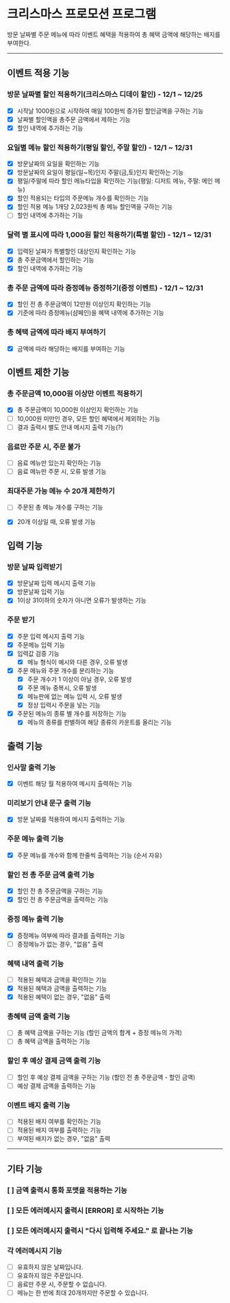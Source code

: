 # 크리스마스 프로모션 프로그램
방문 날짜별 주문 메뉴에 따라 이벤트 혜택을 적용하여 총 혜택 금액에 해당하는 배지를 부여한다.

---

## 이벤트 적용 기능

### 방문 날짜별 할인 적용하기(크리스마스 디데이 할인) - 12/1 ~ 12/25
- [x] 시작날 1000원으로 시작하여 매일 100원씩 증가된 할인금액을 구하는 기능
- [x] 날짜별 할인액을 총주문 금액에서 제하는 기능
- [x] 할인 내역에 추가하는 기능

### 요일별 메뉴 할인 적용하기(평일 할인, 주말 할인) - 12/1 ~ 12/31
- [x] 방문날짜의 요일을 확인하는 기능
- [x] 방문날짜의 요일이 평일(일~목)인지 주말(금,토)인지 확인하는 기능
- [x] 평일/주말에 따라 할인 메뉴타입을 확인하는 기능(평일: 디저트 메뉴, 주말: 메인 메뉴)
- [x] 할인 적용되는 타입의 주문메뉴 개수를 확인하는 기능
- [x] 할인 적용 메뉴 1개당 2,023원씩 총 메뉴 할인액을 구하는 기능
- [ ] 할인 내역에 추가하는 기능

### 달력 별 표시에 따라 1,000원 할인 적용하기(특별 할인) - 12/1 ~ 12/31
- [x] 입력된 날짜가 특별할인 대상인지 확인하는 기능
- [x] 총 주문금액에서 할인하는 기능
- [x] 할인 내역에 추가하는 기능

### 총 주문 금액에 따라 증정메뉴 증정하기(증정 이벤트) - 12/1 ~ 12/31
- [x] 할인 전 총 주문금액이 12만원 이상인지 확인하는 기능
- [x] 기준에 따라 증정메뉴(샴페인)을 혜택 내역에 추가하는 기능

### 총 혜택 금액에 따라 배지 부여하기
- [x] 금액에 따라 해당하는 배지를 부여하는 기능

## 이벤트 제한 기능

### 총 주문금액 10,000원 이상만 이벤트 적용하기
- [x] 총 주문금액이 10,000원 이상인지 확인하는 기능
- [ ] 10,000원 미만인 경우, 모든 할인 혜택에서 제외하는 기능
- [ ] 결과 출력시 별도 안내 메시지 출력 기능(?)

### 음료만 주문 시, 주문 불가
- [ ] 음료 메뉴만 있는지 확인하는 기능
- [ ] 음료 메뉴만 주문 시, 오류 발생 기능

### 최대주문 가능 메뉴 수 20개 제한하기
- [ ] 주문된 총 메뉴 개수를 구하는 기능
- [x] 20개 이상일 때, 오류 발생 기능


## 입력 기능

### 방문 날짜 입력받기
- [x] 방문날짜 입력 메시지 출력 기능
- [x] 방문날짜 입력 기능
- [x] 1이상 31이하의 숫자가 아니면 오류가 발생하는 기능

### 주문 받기
- [x] 주문 입력 메시지 출력 기능
- [x] 주문메뉴 입력 기능
- [x] 입력값 검증 기능
    - [x] 메뉴 형식이 예시와 다른 경우, 오류 발생
- [x] 주문 메뉴와 주문 개수를 분리하는 기능
    - [x] 주문 개수가 1 이상이 아닐 경우, 오류 발생
    - [x] 주문 메뉴 중복시, 오류 발생
    - [x] 메뉴판에 없는 메뉴 입력 시, 오류 발생
    - [x] 정상 입력시 주문을 넣는 기능
- [x] 주문된 메뉴의 종류 별 개수를 저장하는 기능
    - [x] 메뉴의 종류를 판별하여 해당 종류의 카운트를 올리는 기능

## 출력 기능

### 인사말 출력 기능
- [x] 이벤트 해당 월 적용하여 메시지 출력하는 기능

### 미리보기 안내 문구 출력 기능
- [x] 방문 날짜를 적용하여 메시지 출력하는 기능

### 주문 메뉴 출력 기능
- [x] 주문 메뉴를 개수와 함께 한줄씩 출력하는 기능 (순서 자유)

### 할인 전 총 주문 금액 출력 기능
- [x] 할인 전 총 주문금액을 구하는 기능
- [x] 할인 전 총 주문금액을 출력하는 기능

### 증정 메뉴 출력 기능
- [x] 증정메뉴 여부에 따라 결과를 출력하는 기능
- [ ] 증정메뉴가 없는 경우, "없음" 출력

### 혜택 내역 출력 기능
- [ ] 적용된 혜택과 금액을 확인하는 기능
- [x] 적용된 혜택과 금액을 출력하는 기능
- [x] 적용된 혜택이 없는 경우, "없음" 출력

### 총혜택 금액 출력 기능
- [ ] 총 혜택 금액을 구하는 기능 (할인 금액의 합계 + 증정 메뉴의 가격)
- [ ] 총 혜택 금액을 출력하는 기능

### 할인 후 예상 결제 금액 출력 기능
- [ ] 할인 후 예상 결제 금액을 구하는 기능 (할인 전 총 주문금액 - 할인 금액)
- [ ] 예상 결제 금액을 출력하는 기능

### 이벤트 배지 출력 기능
- [ ] 적용된 배지 여부를 확인하는 기능
- [ ] 적용된 배지 여부를 출력하는 기능
- [ ] 부여된 배지가 없는 경우, "없음" 출력

---
## 기타 기능
### [ ] 금액 출력시 통화 포맷을 적용하는 기능
### [ ] 모든 에러메시지 출력시 [ERROR] 로 시작하는 기능
### [ ] 모든 에러메시지 출력시 "다시 입력해 주세요." 로 끝나는 기능
### 각 에러메시지 기능
- [ ] 유효하지 않은 날짜입니다.
- [ ] 유효하지 않은 주문입니다.
- [ ] 음료만 주문 시, 주문할 수 없습니다.
- [ ] 메뉴는 한 번에 최대 20개까지만 주문할 수 있습니다. 
